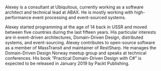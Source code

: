 Alexey is a consultant at Ubiquitous, currently working as a software architect and technical lead at ABAX. He is mostly working with high-performance event processing and event-sourced systems.

Alexey started programming at the age of 14 back in USSR and moved between five countries during the last fifteen years. His particular interests are in event-driven architectures, Domain-Driven Design, distributed systems, and event-sourcing. Alexey contributes to open-source software as a member of MassTransit and maintainer of RestSharp. He manages the Domain-Driven Design Norway meetup group and speaks at technical conferences. His book “Practical Domain-Driven Design with C#” is expected to be released in January 2019 by Packt Publishing.